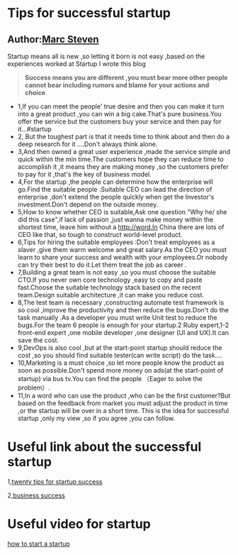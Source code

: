 # Tips for successful startup
Author:[Marc Steven](https://twitter.com/marcstevencoder)
---
Startup means all is new ,so letting it born is not easy ,based on the experiences worked at Startup I wrote this blog
> **Success means you are different ,you must bear more other people cannot bear including rumors and blame for your actions and choice**.


* 1,If you can meet the people' true desire and then you can make it turn into a great product ,you can win a big cake.That's pure business.You  offer the service but the customers buy your service and then pay for it...#startup
* 2, But the toughest part is that it needs time to think about and then do a deep research for it ....Don't always think alone.
* 3,And then owned  a great user experience ,made the service simple and quick within the min time.The customers hope they can reduce time to accomplish it ,it means they are making money ,so the customers prefer to pay for it ,that's the key of business model.
* 4,For the startup ,the people can determine how the enterprise will go.Find the suitable people  .Suitable CEO can lead the direction of enterprise ,don't extend the people quickly when get the Investor's investment.Don't depend on the outside money.
* 5,How to know whether CEO is suitable,Ask one question "Why he/ she did this case",if lack of passion ,just wanna make money within the shortest time, leave him without a http://word.In  China there are lots of CEO like that, so tough to construct world-level product.
* 6,Tips for hiring the suitable employees :Don't treat employees as a slaver ,give them warm welcome and great salary.As  the CEO you must learn to share your success and wealth with your employees.Or nobody can try their best to do it.Let them treat the job as career .
* 7,Building a great team is not easy ,so you must choose the suitable CTO.If you never own core technology ,easy to copy and paste fast.Choose the suitable technology stack based on the recent team.Design  suitable architecture ,it can make you  reduce cost.
* 8,The test team is necessary ,constructing automate test framework is so cool ,improve the productivity and then reduce the bugs.Don't do the task manually .As a developer you must write Unit test to reduce the bugs.For the team 6 people is enough for your startup.2 Ruby expert,1-2 front-end expert ,one mobile developer ,one designer (UI and UX).It can save the cost.
* 9,DevOps is also cool ,but at the start-point startup should reduce the cost ,so you should find suitable tester(can write script) do the task....
* 10,Marketing is a must choice ,so let more people know the product as soon as possible.Don't spend more money on ads(at the start-point of startup) via bus tv.You  can find the people （Eager to solve the problem）.
* 11,In a word who can use the product ,who can be the first customer?But based on the feedback from market you must adjust the product in time ,or the startup will be over in a short time.
This is the idea for successful startup ,only my view ,so if you agree ,you can follow.

# Useful link about the successful startup


1,[twenty tips for startup success](https://www.forbes.com/sites/maryjuetten/2018/05/03/twenty-tips-for-startup-success/)

2,[business success](https://www.businessknowhow.com/startup/business-success.htm)

# Useful video for startup
[how to start a startup](https://www.youtube.com/watch?v=CBYhVcO4WgI)





